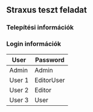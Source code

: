 ## Straxus teszt feladat    

### Telepítési információk    

### Login információk    
|User    | Password   |
|--------|------------|
|Admin   |Admin       |
| User 1 | EditorUser |
| User 2 | Editor     |
| User 3 | User       |


